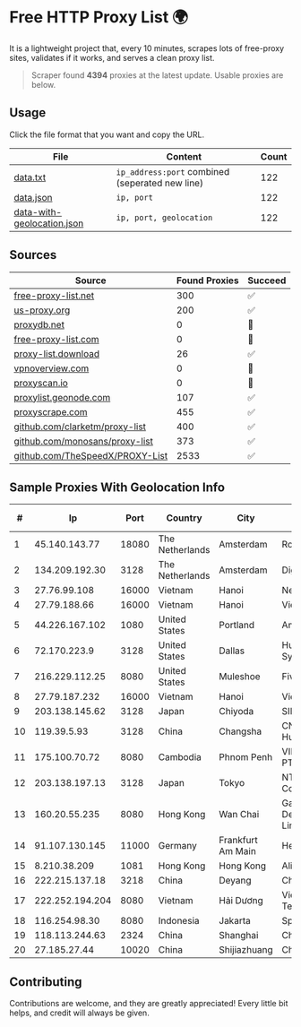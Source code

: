 
# Free HTTP Proxy List 🌍

It is a lightweight project that, every 10 minutes, scrapes lots of free-proxy sites, validates if it works, and serves a clean proxy list.


> Scraper found **4394** proxies at the latest update. Usable proxies are below.

## Usage

Click the file format that you want and copy the URL.


|File|Content|Count|
|----|-------|-----|
|[data.txt](https://raw.githubusercontent.com/themiralay/Proxy-List-World/master/data.txt)|`ip_address:port` combined (seperated new line)|122|
|[data.json](https://raw.githubusercontent.com/themiralay/Proxy-List-World/master/data.json)|`ip, port`|122|
|[data-with-geolocation.json](https://raw.githubusercontent.com/themiralay/Proxy-List-World/master/data-with-geolocation.json)|`ip, port, geolocation`|122|

## Sources

|Source|Found Proxies|Succeed|
|------|-------------|-------|
|[free-proxy-list.net](https://free-proxy-list.net)|300|✅|
|[us-proxy.org](https://www.us-proxy.org)|200|✅|
|[proxydb.net](http://proxydb.net)|0|🚫|
|[free-proxy-list.com](https://free-proxy-list.com/?page=&port=&type%5B%5D=http&type%5B%5D=https&up_time=0&search=Search)|0|🚫|
|[proxy-list.download](https://www.proxy-list.download/HTTP)|26|✅|
|[vpnoverview.com](https://vpnoverview.com/privacy/anonymous-browsing/free-proxy-servers)|0|🚫|
|[proxyscan.io](https://www.proxyscan.io)|0|🚫|
|[proxylist.geonode.com](https://proxylist.geonode.com/api/proxy-list?limit=300&page=1&sort_by=lastChecked&sort_type=desc&protocols=http,https)|107|✅|
|[proxyscrape.com](https://api.proxyscrape.com/v2/?request=displayproxies&protocol=http&timeout=10000&country=all&ssl=all&anonymity=all)|455|✅|
|[github.com/clarketm/proxy-list](https://raw.githubusercontent.com/clarketm/proxy-list/master/proxy-list-raw.txt)|400|✅|
|[github.com/monosans/proxy-list](https://raw.githubusercontent.com/monosans/proxy-list/main/proxies/http.txt)|373|✅|
|[github.com/TheSpeedX/PROXY-List](https://raw.githubusercontent.com/TheSpeedX/PROXY-List/master/http.txt)|2533|✅|


## Sample Proxies With Geolocation Info

|#|Ip|Port|Country|City|Internet Service Provider|
|-|--|----|-------|----|-------------------------|
|1|45.140.143.77|18080|The Netherlands|Amsterdam|RoyaleHosting BV|
|2|134.209.192.30|3128|The Netherlands|Amsterdam|DigitalOcean, LLC|
|3|27.76.99.108|16000|Vietnam|Hanoi|Newass2011xDSLHCMC|
|4|27.79.188.66|16000|Vietnam|Hanoi|Viettel Corporation|
|5|44.226.167.102|1080|United States|Portland|Amazon.com, Inc.|
|6|72.170.223.9|3128|United States|Dallas|Hughes Network Systems|
|7|216.229.112.25|8080|United States|Muleshoe|Five Area Systems, LLC|
|8|27.79.187.232|16000|Vietnam|Hanoi|Viettel Corporation|
|9|203.138.145.62|3128|Japan|Chiyoda|SIMPLEIA|
|10|119.39.5.93|3128|China|Changsha|CNC Group CHINA169 Hunan Province Network|
|11|175.100.70.72|8080|Cambodia|Phnom Penh|VIETTEL (CAMBODIA) PTE., LTD|
|12|203.138.197.13|3128|Japan|Tokyo|NTT PC Communications, Inc.|
|13|160.20.55.235|8080|Hong Kong|Wan Chai|Gateway Technology Development Company Limited|
|14|91.107.130.145|11000|Germany|Frankfurt Am Main|Hetzner Online AG|
|15|8.210.38.209|1081|Hong Kong|Hong Kong|Alibaba.com LLC|
|16|222.215.137.18|3218|China|Deyang|Chinanet|
|17|222.252.194.204|8080|Vietnam|Hải Dương|VietNam Post and Telecom Corporation|
|18|116.254.98.30|8080|Indonesia|Jakarta|SpaceX Starlink|
|19|118.113.244.63|2324|China|Shanghai|Chinanet|
|20|27.185.27.44|10020|China|Shijiazhuang|Chinanet|



## Contributing

Contributions are welcome, and they are greatly appreciated! Every
little bit helps, and credit will always be given.

